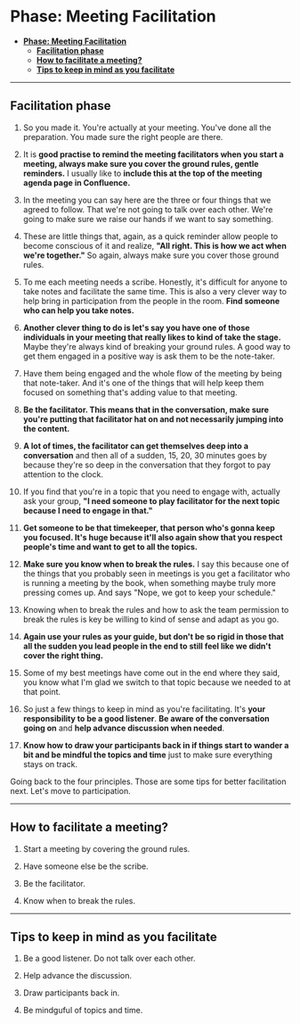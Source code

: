 # **Phase: Meeting Facilitation**

- [**Phase: Meeting Facilitation**](#phase-meeting-facilitation)
  - [**Facilitation phase**](#facilitation-phase)
  - [**How to facilitate a meeting?**](#how-to-facilitate-a-meeting)
  - [**Tips to keep in mind as you facilitate**](#tips-to-keep-in-mind-as-you-facilitate)

---

## **Facilitation phase**
  
  1. So you made it. You're actually at your meeting. You've done all the preparation. You made sure the right people are there.

  2. It is **good practise to remind the meeting facilitators when you start a meeting, always make sure you cover the ground rules, gentle reminders.** I usually like to **include this at the top of the meeting agenda page in Confluence.**

  3. In the meeting you can say here are the three or four things that we agreed to follow. That we're not going to talk over each other. We're going to make sure we raise our hands if we want to say something.

  4. These are little things that, again, as a quick reminder allow people to become conscious of it and realize, **"All right. This is how we act when we're together."** So again, always make sure you cover those ground rules.

  5. To me each meeting needs a scribe. Honestly, it's difficult for anyone to take notes and facilitate the same time. This is also a very clever way to help bring in participation from the people in the room. **Find someone who can help you take notes.**

  6. **Another clever thing to do is let's say you have one of those individuals in your meeting that really likes to kind of take the stage.** Maybe they're always kind of breaking your ground rules. A good way to get them engaged in a positive way is ask them to be the note-taker.

  7. Have them being engaged and the whole flow of the meeting by being that note-taker. And it's one of the things that will help keep them focused on something that's adding value to that meeting.

  8. **Be the facilitator. This means that in the conversation, make sure you're putting that facilitator hat on and not necessarily jumping into the content.**

  9. **A lot of times, the facilitator can get themselves deep into a conversation** and then all of a sudden, 15, 20, 30 minutes goes by because they're so deep in the conversation that they forgot to pay attention to the clock.

  10. If you find that you're in a topic that you need to engage with, actually ask your group, **"I need someone to play facilitator for the next topic because I need to engage in that."**

  11. **Get someone to be that timekeeper, that person who's gonna keep you focused. It's huge because it'll also again show that you respect people's time and want to get to all the topics.**

  12. **Make sure you know when to break the rules.** I say this because one of the things that you probably seen in meetings is you get a facilitator who is running a meeting by the book, when something maybe truly more pressing comes up. And says "Nope, we got to keep your schedule."

  13. Knowing when to break the rules and how to ask the team permission to break the rules is key be willing to kind of sense and adapt as you go.

  14. **Again use your rules as your guide, but don't be so rigid in those that all the sudden you lead people in the end to still feel like we didn't cover the right thing.**

  15. Some of my best meetings have come out in the end where they said, you know what I'm glad we switch to that topic because we needed to at that point.

  16. So just a few things to keep in mind as you're facilitating. It's **your responsibility to be a good listener**. **Be aware of the conversation going on** and **help advance discussion when needed**.

  17. **Know how to draw your participants back in if things start to wander a bit and be mindful the topics and time** just to make sure everything stays on track.

Going back to the four principles. Those are some tips for better facilitation next. Let's move to participation.

---

## **How to facilitate a meeting?**

  1. Start a meeting by covering the ground rules.

  2. Have someone else be the scribe.

  3. Be the facilitator.

  4. Know when to break the rules.

---

## **Tips to keep in mind as you facilitate**

  1. Be a good listener. Do not talk over each other.

  2. Help advance the discussion.

  3. Draw participants back in.

  4. Be mindguful of topics and time.

